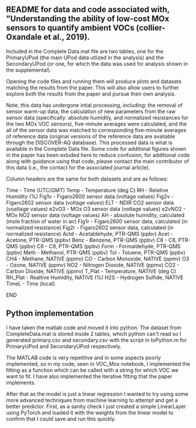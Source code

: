 ## README for data and code associated with, "Understanding the ability of low-cost MOx sensors to quantify ambient VOCs (collier-Oxandale et al., 2019).

Included in the Complete Data.mat file are two tables, one for the PrimaryUPod (the main UPod data utlized in the analysis) and the SecondaryUPod (or one, for which the data was used for analysis shown in the supplemental).

Opening the code files and running them will produce plots and datasets matching the results from the paper. This will also allow users to further explore both the results from the paper and pursue their own analysis.

Note, this data has undergone intial processing, including: the removal of sensor warm-up data, the calculation of new parameters from the raw sensor data (specifically: absolute humidity, and normalized resistances for the two MOx VOC sensors), five-minute averages were calculated, and the all of the sensor data was matched to corresponding five-minute averages of reference data (original versions of the reference data are available through the DISCOVER-AQ database). This processed data is what is available in the Complete Data file. Some code for additonal figures shown in the paper has been exluded here to reduce confusion, for additional code along with guidance using that code, please contact the main contributor of this data (i.e., the contact for the associated journal article).  

Column headers are the same for both datasets and are as follows:

Time - Time (UTC/GMT)
Temp - Temperature (deg C)
RH - Relative Humidity (%)
Fig1v - Figaro2600 sensor data (voltage values)
Fig2v - Figaro2602 sensor data (voltage values)
ELT - NDIR CO2 sensor data (voaltage values)
e2vO3 - MOx O3 sensor data (voltage values)
e2vNO2 - MOx NO2 sensor data (voltage values)
AH - absolute humidity, calculated (mole fraction of water in air)
Fig1r - Figaro2600 sensor data, calculated (in normalized resistance)
Fig2r - Figaro2602 sensor data, calculated (in normalized resistance)
Actd - Acetaldehyde, PTR-QMS (ppbv)
Acet - Acetone, PTR-QMS (ppbv)
Benz - Benzene, PTR-QMS (ppbv)
C8 - C8, PTR-QMS (ppbv)
C9 - C9, PTR-QMS (ppbv)
Form - Formaldehyde, PTR-QMS (ppbv)
Meth - Methanol, PTR-QMS (ppbv)
Tol - Toluene, PTR-QMS (ppbv)
CH4 - Methane, NATIVE (ppmv)
CO - Carbon Monoxide, NATIVE (ppmv)
O3 - Ozone, NATIVE (ppmv)
NO2 - Nitrogen Dioxide, NATIVE (ppmv)
CO2 - Carbon Dioxide, NATIVE (ppmv)
T_Plat - Temperature, NATIVE (deg C)
RH_Plat - Realtive Humidity, NATIVE (%)
H2S - Hydrogen Sulfide, NATIVE
TimeL - Time (local)


END

## Python implementation

I have taken the matlab code and moved it into python.
The dataset from CompleteData.mat is stored inside 2 tables, which python can't read so I generated primary.csv and secondary.csv with the script in toPython.m for PrimaryUPod and SecondaryUPod respectively.

The MATLAB code is very repetitive and in some aspects poorly implemented, so in my code, seen in VOC_Mox notebook, I implemented the fitting as a function which can be called with a string for which VOC we want to fit. I have also implemented the iterative fitting that the paper implements.

After that as the model is just a linear regression I wanted to try using some more advanced techniques from machine learning to attempt and get a better predictor. First, as a sanity check I just created a simple LinearLayer using PyTorch and loaded it with the weights from the linear model to confirm that I could save and run this quickly.